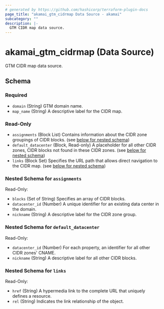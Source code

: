 ```yaml
---
# generated by https://github.com/hashicorp/terraform-plugin-docs
page_title: "akamai_gtm_cidrmap Data Source - akamai"
subcategory: ""
description: |-
  GTM CIDR map data source.
---
```


# akamai_gtm_cidrmap (Data Source)

GTM CIDR map data source.



<!-- schema generated by tfplugindocs -->
## Schema

### Required

- `domain` (String) GTM domain name.
- `map_name` (String) A descriptive label for the CIDR map.

### Read-Only

- `assignments` (Block List) Contains information about the CIDR zone groupings of CIDR blocks. (see [below for nested schema](#nestedblock--assignments))
- `default_datacenter` (Block, Read-only) A placeholder for all other CIDR zones, CIDR blocks not found in these CIDR zones. (see [below for nested schema](#nestedblock--default_datacenter))
- `links` (Block Set) Specifies the URL path that allows direct navigation to the CIDR map. (see [below for nested schema](#nestedblock--links))

<a id="nestedblock--assignments"></a>
### Nested Schema for `assignments`

Read-Only:

- `blocks` (Set of String) Specifies an array of CIDR blocks.
- `datacenter_id` (Number) A unique identifier for an existing data center in the domain.
- `nickname` (String) A descriptive label for the CIDR zone group.


<a id="nestedblock--default_datacenter"></a>
### Nested Schema for `default_datacenter`

Read-Only:

- `datacenter_id` (Number) For each property, an identifier for all other CIDR zones' CNAME.
- `nickname` (String) A descriptive label for all other CIDR blocks.


<a id="nestedblock--links"></a>
### Nested Schema for `links`

Read-Only:

- `href` (String) A hypermedia link to the complete URL that uniquely defines a resource.
- `rel` (String) Indicates the link relationship of the object.
